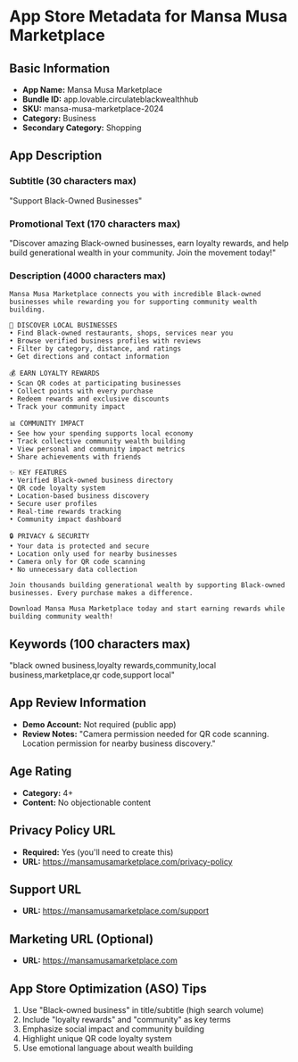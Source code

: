 
# App Store Metadata for Mansa Musa Marketplace

## Basic Information
- **App Name:** Mansa Musa Marketplace
- **Bundle ID:** app.lovable.circulateblackwealthhub
- **SKU:** mansa-musa-marketplace-2024
- **Category:** Business
- **Secondary Category:** Shopping

## App Description

### Subtitle (30 characters max)
"Support Black-Owned Businesses"

### Promotional Text (170 characters max)
"Discover amazing Black-owned businesses, earn loyalty rewards, and help build generational wealth in your community. Join the movement today!"

### Description (4000 characters max)
```
Mansa Musa Marketplace connects you with incredible Black-owned businesses while rewarding you for supporting community wealth building.

🏪 DISCOVER LOCAL BUSINESSES
• Find Black-owned restaurants, shops, services near you
• Browse verified business profiles with reviews
• Filter by category, distance, and ratings
• Get directions and contact information

💰 EARN LOYALTY REWARDS
• Scan QR codes at participating businesses
• Collect points with every purchase
• Redeem rewards and exclusive discounts
• Track your community impact

📊 COMMUNITY IMPACT
• See how your spending supports local economy
• Track collective community wealth building
• View personal and community impact metrics
• Share achievements with friends

✨ KEY FEATURES
• Verified Black-owned business directory
• QR code loyalty system
• Location-based business discovery
• Secure user profiles
• Real-time rewards tracking
• Community impact dashboard

🔒 PRIVACY & SECURITY
• Your data is protected and secure
• Location only used for nearby businesses
• Camera only for QR code scanning
• No unnecessary data collection

Join thousands building generational wealth by supporting Black-owned businesses. Every purchase makes a difference.

Download Mansa Musa Marketplace today and start earning rewards while building community wealth!
```

## Keywords (100 characters max)
"black owned business,loyalty rewards,community,local business,marketplace,qr code,support local"

## App Review Information
- **Demo Account:** Not required (public app)
- **Review Notes:** "Camera permission needed for QR code scanning. Location permission for nearby business discovery."

## Age Rating
- **Category:** 4+
- **Content:** No objectionable content

## Privacy Policy URL
- **Required:** Yes (you'll need to create this)
- **URL:** https://mansamusamarketplace.com/privacy-policy

## Support URL
- **URL:** https://mansamusamarketplace.com/support

## Marketing URL (Optional)
- **URL:** https://mansamusamarketplace.com

## App Store Optimization (ASO) Tips
1. Use "Black-owned business" in title/subtitle (high search volume)
2. Include "loyalty rewards" and "community" as key terms
3. Emphasize social impact and community building
4. Highlight unique QR code loyalty system
5. Use emotional language about wealth building
